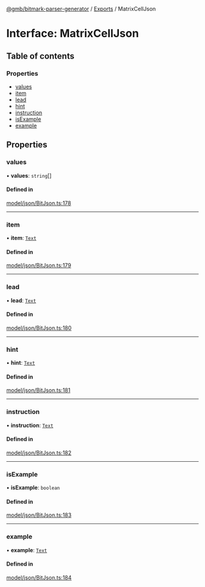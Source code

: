 [@gmb/bitmark-parser-generator](../API.md) / [Exports](../modules.md) / MatrixCellJson

# Interface: MatrixCellJson

## Table of contents

### Properties

- [values](MatrixCellJson.md#values)
- [item](MatrixCellJson.md#item)
- [lead](MatrixCellJson.md#lead)
- [hint](MatrixCellJson.md#hint)
- [instruction](MatrixCellJson.md#instruction)
- [isExample](MatrixCellJson.md#isExample)
- [example](MatrixCellJson.md#example)

## Properties

### values

• **values**: `string`[]

#### Defined in

[model/json/BitJson.ts:178](https://github.com/getMoreBrain/bitmark-parser-generator/blob/7c62fdc/src/model/json/BitJson.ts#L178)

___

### item

• **item**: [`Text`](../modules.md#Text)

#### Defined in

[model/json/BitJson.ts:179](https://github.com/getMoreBrain/bitmark-parser-generator/blob/7c62fdc/src/model/json/BitJson.ts#L179)

___

### lead

• **lead**: [`Text`](../modules.md#Text)

#### Defined in

[model/json/BitJson.ts:180](https://github.com/getMoreBrain/bitmark-parser-generator/blob/7c62fdc/src/model/json/BitJson.ts#L180)

___

### hint

• **hint**: [`Text`](../modules.md#Text)

#### Defined in

[model/json/BitJson.ts:181](https://github.com/getMoreBrain/bitmark-parser-generator/blob/7c62fdc/src/model/json/BitJson.ts#L181)

___

### instruction

• **instruction**: [`Text`](../modules.md#Text)

#### Defined in

[model/json/BitJson.ts:182](https://github.com/getMoreBrain/bitmark-parser-generator/blob/7c62fdc/src/model/json/BitJson.ts#L182)

___

### isExample

• **isExample**: `boolean`

#### Defined in

[model/json/BitJson.ts:183](https://github.com/getMoreBrain/bitmark-parser-generator/blob/7c62fdc/src/model/json/BitJson.ts#L183)

___

### example

• **example**: [`Text`](../modules.md#Text)

#### Defined in

[model/json/BitJson.ts:184](https://github.com/getMoreBrain/bitmark-parser-generator/blob/7c62fdc/src/model/json/BitJson.ts#L184)
